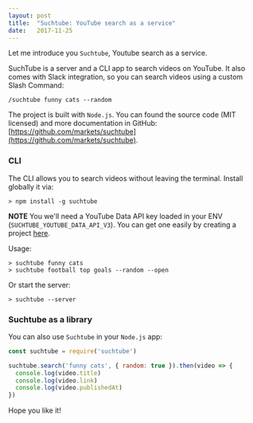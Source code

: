 ```yaml
---
layout: post
title:  "Suchtube: YouTube search as a service"
date:   2017-11-25
---
```


Let me introduce you `Suchtube`, Youtube search as a service.

SuchTube is a server and a CLI app to search videos on YouTube. It also comes with Slack integration, so you can search videos using a custom Slash Command:

```
/suchtube funny cats --random
```

The project is built with `Node.js`. You can found the source code (MIT licensed) and more documentation in GitHub: [https://github.com/markets/suchtube](https://github.com/markets/suchtube).

### CLI

The CLI allows you to search videos without leaving the terminal. Install globally it via:

```
> npm install -g suchtube
```

**NOTE** You we'll need a YouTube Data API key loaded in your ENV (`SUCHTUBE_YOUTUBE_DATA_API_V3`). You can get one easily by creating a project [here](https://console.developers.google.com/projectcreate).

Usage:

```
> suchtube funny cats
> suchtube football top goals --random --open
```

Or start the server:

```
> suchtube --server
```

### Suchtube as a library

You can also use `Suchtube` in your `Node.js` app:

```js
const suchtube = require('suchtube')

suchtube.search('funny cats', { random: true }).then(video => {
  console.log(video.title)
  console.log(video.link)
  console.log(video.publishedAt)
})
```

Hope you like it!
